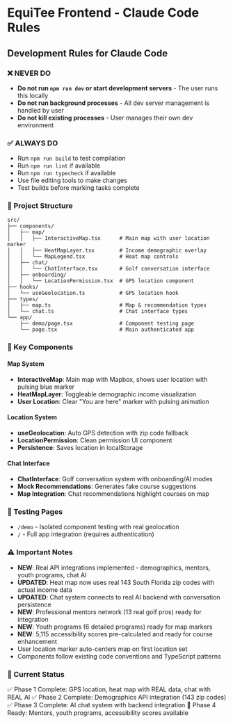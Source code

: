 # EquiTee Frontend - Claude Code Rules

## Development Rules for Claude Code

### ❌ NEVER DO
- **Do not run `npm run dev` or start development servers** - The user runs this locally
- **Do not run background processes** - All dev server management is handled by user
- **Do not kill existing processes** - User manages their own dev environment

### ✅ ALWAYS DO
- Run `npm run build` to test compilation
- Run `npm run lint` if available
- Run `npm run typecheck` if available
- Use file editing tools to make changes
- Test builds before marking tasks complete

### 📁 Project Structure
```
src/
├── components/
│   ├── map/
│   │   ├── InteractiveMap.tsx      # Main map with user location marker
│   │   ├── HeatMapLayer.tsx        # Income demographic overlay
│   │   └── MapLegend.tsx           # Heat map controls
│   ├── chat/
│   │   └── ChatInterface.tsx       # Golf conversation interface
│   ├── onboarding/
│   │   └── LocationPermission.tsx  # GPS location component
├── hooks/
│   └── useGeolocation.ts           # GPS location hook
├── types/
│   ├── map.ts                      # Map & recommendation types
│   └── chat.ts                     # Chat interface types
└── app/
    ├── demo/page.tsx               # Component testing page
    └── page.tsx                    # Main authenticated app
```

### 🔧 Key Components

#### Map System
- **InteractiveMap**: Main map with Mapbox, shows user location with pulsing blue marker
- **HeatMapLayer**: Toggleable demographic income visualization
- **User Location**: Clear "You are here" marker with pulsing animation

#### Location System
- **useGeolocation**: Auto GPS detection with zip code fallback
- **LocationPermission**: Clean permission UI component
- **Persistence**: Saves location in localStorage

#### Chat Interface
- **ChatInterface**: Golf conversation system with onboarding/AI modes
- **Mock Recommendations**: Generates fake course suggestions
- **Map Integration**: Chat recommendations highlight courses on map

### 🧪 Testing Pages
- `/demo` - Isolated component testing with real geolocation
- `/` - Full app integration (requires authentication)

### ⚠️ Important Notes
- **NEW**: Real API integrations implemented - demographics, mentors, youth programs, chat AI
- **UPDATED**: Heat map now uses real 143 South Florida zip codes with actual income data
- **UPDATED**: Chat system connects to real AI backend with conversation persistence
- **NEW**: Professional mentors network (13 real golf pros) ready for integration
- **NEW**: Youth programs (6 detailed programs) ready for map markers
- **NEW**: 5,115 accessibility scores pre-calculated and ready for course enhancement
- User location marker auto-centers map on first location set
- Components follow existing code conventions and TypeScript patterns

### 🎯 Current Status
✅ Phase 1 Complete: GPS location, heat map with REAL data, chat with REAL AI
✅ Phase 2 Complete: Demographics API integration (143 zip codes)
✅ Phase 3 Complete: AI chat system with backend integration
🚀 Phase 4 Ready: Mentors, youth programs, accessibility scores available